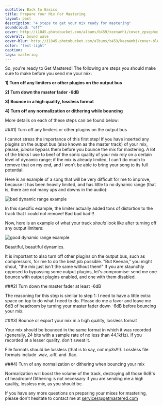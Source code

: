 ```yaml
---
subtitle: Back to Basics
title: Prepare Your Mix For Mastering
layout: post
description: "4 steps to get your mix ready for mastering"
soundcloud: "off"
cover: http://i1045.photobucket.com/albums/b459/keenanhi/cover_zpsqphxxyhe.jpg
coveralt: Sound wave
cover-blur: http://i1045.photobucket.com/albums/b459/keenanhi/cover-blur_zpsfkucsqxl.png
color: "text-light"
caption: 
tags: mastering
---
```


So, you're ready to Get Mastered! The following are steps you should make sure to make before you send me your mix:

**1) Turn off any limiters or other plugins on the output bus**

**2) Turn down the master fader -6dB**

**3) Bounce in a high quality, lossless format**

**4) Turn off any normalization or dithering while bouncing**

More details on each of these steps can be found below:

###1) Turn off any limiters or other plugins on the output bus

I cannot stress the importance of this first step! If you have inserted any plugins on the output bus (also known as the master track) of your mix, please, *please* bypass them before you bounce the mix for mastering. A lot of the tricks I use to beef of the sonic quality of your mix rely on a certain level of dynamic range; if the mix is already limited, I can't do much to remove that on my end, and I won't be able to bring your song to its full potential.

Here is an example of a song that will be very difficult for me to improve, because it has been heavily limited, and has little to no dynamic range (that is, there are not many ups and downs in the audio):

![bad dynamic range example](http://i1045.photobucket.com/albums/b459/keenanhi/Bad-Output-Limiting_zpsdv77cdth.png)

In this specific example, the limiter actually added tons of distortion to the track that I could not remove! Bad bad bad!!!

Now, here is an example of what your track *should* look like after turning off any output limiters:

![good dynamic range example](http://i1045.photobucket.com/albums/b459/keenanhi/Good-Output-Limiting_zpspoamd1i5.png)

Beautiful, beautiful dynamics.

It is important to also turn off other plugins on the output bus, such as compressors, for me to do the best job possible. "But Keenan," you might shout, "the mix just isn't the same without them!" If you are staunchly opposed to bypassing some output plugins, let's compromise: send me one bounce with output plugins enabled, and one with them disabled.

###2) Turn down the master fader at least -6dB

The reasoning for this step is similar to step 1: I need to have a little extra space on top to do what I need to do. Please do me a favor and leave me 6dB of headroom by turning your master fader down -6dB before bouncing your mix.

###3) Bounce or export your mix in a high quality, lossless format

Your mix should be bounced in the same format in which it was recorded (generally, 24 bits with a sample rate of no less than 44.1kHz). If you recorded at a lesser quality, don't sweat it. 

File formats should be lossless (that is to say, *not* mp3s!!!). Lossless file formats include .wav, .aiff, and .flac.

###4) Turn of any normalization or dithering when bouncing your mix

Normalization will boost the volume of the track, destroying all those 6dB's of headroom! Dithering is not necessary if you are sending me a high quality, lossless mix, as you should be.

If you have any more questions on preparing your mixes for mastering, please don't hesitate to contact me at <a href="mailto:services@getmastered.com?Subject=Mix%20Preparation%20Question">services@getmastered.com</a>